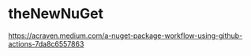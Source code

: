 # theNewNuGet

https://acraven.medium.com/a-nuget-package-workflow-using-github-actions-7da8c6557863